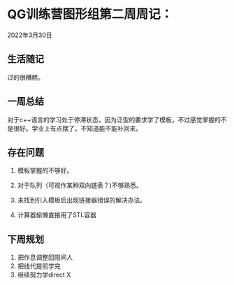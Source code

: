 # QG训练营图形组第二周周记：

2022年3月30日

## 生活随记

过的很糟糕。

## 一周总结

对于c++语言的学习处于停滞状态，因为泛型的要求学了模板，不过感觉掌握的不是很好。学业上有点摆了，不知道能不能补回来。

## 存在问题

1. 模板掌握的不够好。

2.  对于队列（可视作某种双向链表？)不够熟悉。
3. 未找到引入模板后出现链接器错误的解决办法。
4. 计算器偷懒直接用了STL容器

## 下周规划

1. 把作息调整回阳间人
2. 把线代提前学完
3. 继续努力学direct X

